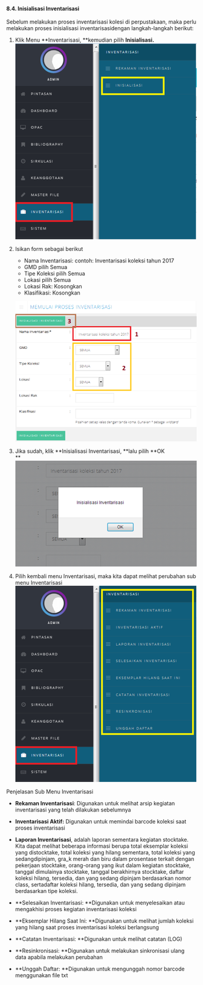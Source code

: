 #### 8.4. Inisialisasi Inventarisasi

Sebelum melakukan proses inventarisasi kolesi di perpustakaan, maka perlu melakukan proses inisialisasi inventarisasidengan langkah-langkah berikut:

1. Klik Menu **Inventarisasi, **kemudian pilih **Inisialisasi.**  
   ![](/assets/17.png)

2. Isikan form sebagai berikut

   * Nama Inventarisasi: contoh: Inventarisasi koleksi tahun 2017
   * GMD pilih Semua
   * Tipe Koleksi pilih Semua
   * Lokasi pilih Semua
   * Lokasi Rak: Kosongkan
   * Klasifikasi: Kosongkan

   ![](/assets/18.png)

3. Jika sudah, klik **Inisialisasi Inventarisasi, **lalu pilih **OK                    
   **![](/assets/19.png)

4. Pilih kembali menu Inventarisasi, maka kita dapat melihat perubahan sub menu Inventarisasi  
   ![](/assets/20.png)

Penjelasan Sub Menu Inventarisasi

* **Rekaman Inventarisasi**: Digunakan untuk melihat arsip kegiatan inventarisasi yang telah dilakukan sebelumnya
* **Inventarisasi Aktif:** Digunakan untuk memindai barcode koleksi saat proses inventarisasi
* **Laporan Inventarisasi**, adalah laporan sementara kegiatan stocktake. Kita dapat melihat beberapa informasi berupa total eksemplar koleksi yang distocktake, total koleksi yang hilang sementara, total koleksi yang sedangdipinjam, gra\_k merah dan biru dalam prosentase terkait dengan pekerjaan stocktake, orang-orang yang ikut dalam kegiatan stocktake, tanggal dimulainya stocktake, tanggal berakhirnya stocktake, daftar koleksi hilang, tersedia, dan yang sedang dipinjam berdasarkan nomor class, sertadaftar koleksi hilang, tersedia, dan yang sedang dipinjam berdasarkan tipe koleksi.

* **Selesaikan Inventarisasi: **Digunakan untuk menyelesaikan atau mengakhisi proses kegiatan inventarisasi koleksi

* **Eksemplar Hilang Saat Ini: **Digunakan untuk melihat jumlah koleksi yang hilang saat proses inventarisasi koleksi berlangsung

* **Catatan Inventarisasi: **Digunakan untuk melihat catatan \(LOG\)

* **Resinkronisasi: **Digunakan untuk melakukan sinkronisasi ulang data apabila melakukan perubahan

* **Unggah Daftar: **Digunakan untuk mengunggah nomor barcode menggunakan file txt

#### 



